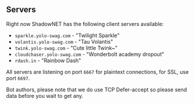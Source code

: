 ## Servers

Right now ShadowNET has the following client servers available:

 - `sparkle.yolo-swag.com` - "Twilight Sparkle"
 - `volantis.yolo-swag.com` - "Tau Volantis"
 - `twink.yolo-swag.com` - "Cute little Twink~"
 - `cloudchaser.yolo-swag.com` - "Wonderbolt academy dropout"
 - `rdash.in` - "Rainbow Dash"

All servers are listening on port `6667` for plaintext connections, for
SSL, use port `6697`.

Bot authors, please note that we do use TCP Defer-accept so please send 
data before you wait to get any.

